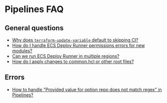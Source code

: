 # Pipelines FAQ

## General questions

- [Why does `terraform-update-variable` default to skipping CI?](https://github.com/gruntwork-io/knowledge-base/discussions/200)
- [How do I handle ECS Deploy Runner permissions errors for new modules?](https://github.com/gruntwork-io/knowledge-base/discussions/180)
- [Can we run ECS Deploy Runner in multiple regions?](https://github.com/gruntwork-io/knowledge-base/discussions/181)
- [How do I apply changes to common.hcl or other root files?](https://github.com/gruntwork-io/knowledge-base/discussions/133)

## Errors

- [How to handle "Provided value for option repo does not match regex" in Pipelines?](https://github.com/gruntwork-io/knowledge-base/discussions/219)


<!-- ##DOCS-SOURCER-START
{"sourcePlugin":"local-copier","hash":"a07af15175a16401cffba58d7eb21ef0"}
##DOCS-SOURCER-END -->
